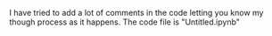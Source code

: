 I have tried to add a lot of comments in the code letting you know my though process as it happens. The code file is "Untitled.ipynb"
  
